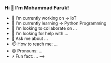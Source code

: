 ### Hi 👋 I'm Mohammad Faruk!
 
- 🔭 I’m currently working on -> IoT
- 🌱 I’m currently learning -> Python Programming
- 👯 I’m looking to collaborate on ...
- 🤔 I’m looking for help with ...
- 💬 Ask me about ...
- 📫 How to reach me: ...
- 😄 Pronouns: ...
- ⚡ Fun fact: ...
-->

